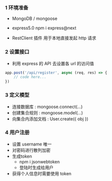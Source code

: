 ### 1 环境准备

* MongoDB / mongoose

* express5.0
  npm i express@next

* RestClient 插件
  用于本地直接发起 http 请求



### 2 设置接口

* 利用 express 的 API 去设置各 url 的访问值

```js
app.post('/api/register', async (req, res) => {
    // code here...
})
```



### 3 定义模型

* 连接数据库 : mongoose.connect(...)
* 创建集合规则 : mongoose.model(...)
* 向集合内添加文档 : User.create({ obj })



### 4 用户注册

* 设置 username 唯一
* 对密码进行散列加密
* 生成token
  * npm i jsonwebtoken
  * 登陆时生成给用户
* 获得个人信息时需要使用 token 

